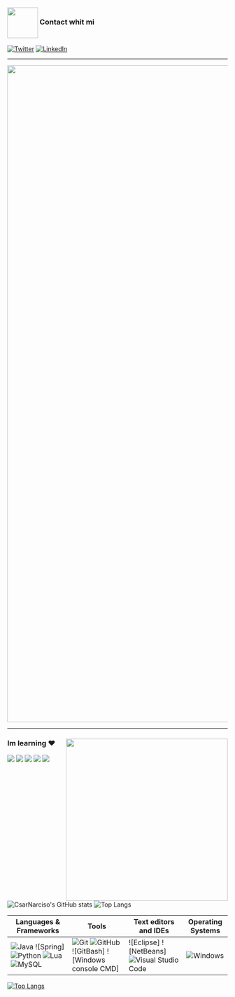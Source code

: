 
### <img align="center" width="70" src="https://i.pinimg.com/originals/0d/c9/68/0dc968448592a7d533096b74c263cc40.gif" /> Contact whit mi 

<a href="https://mail.google.com/mail/u/0/?fs=1&tf=cm&source=mailto&to=cesarpazol1029@gmail.com" target="_blank"><img alt="Twitter" src="https://img.shields.io/badge/Gmail-D14836?style=for-the-badge&logo=gmail&logoColor=white" /></a>
<a href="https://www.linkedin.com/in/amarjit-pheiroijam-234bba166/" target="_blank"><img alt="LinkedIn" src="https://img.shields.io/badge/linkedin-%230077B5.svg?&style=for-the-badge&logo=linkedin&logoColor=white" /></a>



----------------------
<img align="center" width="1500" src="https://thumbs.gfycat.com/TartThreadbareChinchilla-size_restricted.gif" />

----------------------

### Im learning ♥  <img align="right" width="370" src="https://i.gifer.com/origin/22/22657b8a577f858827c5d46dac32cf53.gif" />
<img src = "https://img.shields.io/badge/-HTML5-E34F26?style=flat&logo=html5&logoColor=white"> <img src = "https://img.shields.io/badge/-CSS3-1572B6?style=flat&logo=css3&logoColor=white">
<img src="https://img.shields.io/badge/-JavaScript-eed718?style=flat&logo=javascript&logoColor=ffffff">
<img src="https://img.shields.io/badge/-C%20&%20C++-659ad2?style=flat&logo=c%2B%2B&logoColor=ffffff"> 
<img src="http://img.shields.io/badge/-Google%20Cloud%20Platform-4285F4?style=flat&logo=google%20cloud&logoColor=white">



![CsarNarciso's GitHub stats](https://github-readme-stats.vercel.app/api?username=CsarNarciso&&include_all_commits=true&count_private=true&show_icons=true&line_height=30&theme=tokyonight)
![Top Langs](https://github-readme-stats.vercel.app/api/top-langs/?username=CsarNarciso&langs_count=6&theme=tokyonight)




 
| Languages & Frameworks | Tools | Text editors and IDEs | Operating Systems | 
|-|-|-|-|
| ![Java](https://img.shields.io/badge/java-%23ED8B00.svg?style=for-the-badge&logo=java&logoColor=white) ![Spring] ![Python](https://img.shields.io/badge/python-3670A0?style=for-the-badge&logo=python&logoColor=ffdd54) ![Lua](https://img.shields.io/badge/lua-%232C2D72.svg?style=for-the-badge&logo=lua&logoColor=white) ![MySQL](https://img.shields.io/badge/-MySQL-F29111?style=flat&logo=mysql&logoColor=FFFFFF) | ![Git](http://img.shields.io/badge/-Git-F1502F?style=flat&logo=git&logoColor=FFFFF) ![GitHub](http://img.shields.io/badge/-Github-000000?style=flat&logo=github&logoColor=FFFFFF) ![GitBash] ![Windows console CMD]| ![Eclipse] ![NetBeans] ![Visual Studio Code](https://img.shields.io/badge/Visual%20Studio%20Code-0078d7.svg?style=for-the-badge&logo=visual-studio-code&logoColor=white) | ![Windows](https://img.shields.io/badge/Windows-0078D6?style=for-the-badge&logo=windows&logoColor=white) |



[![Top Langs](https://github-readme-stats.vercel.app/api/top-langs/?username=CsarNarciso&layout=compact&theme=midnight-purple&card_width=960)](https://github.com/AL0YSI0US/github-readme-stats)
